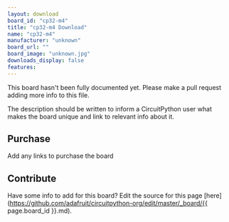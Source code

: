```yaml
---
layout: download
board_id: "cp32-m4"
title: "cp32-m4 Download"
name: "cp32-m4"
manufacturer: "unknown"
board_url: ""
board_image: "unknown.jpg"
downloads_display: false
features:
---
```


This board hasn't been fully documented yet. Please make a pull request adding more info to this file.

The description should be written to inform a CircuitPython user what makes the board unique and link to relevant info about it.

## Purchase
Add any links to purchase the board

## Contribute

Have some info to add for this board? Edit the source for this page [here](https://github.com/adafruit/circuitpython-org/edit/master/_board/{{ page.board_id }}.md).
